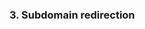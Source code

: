 <!-- usedin: [ _legacy_docker/deployment/configure-dns-v1.md, _maestro/Deployment/configure-dns-v1.md, _node/deployment/configure-dns-v1.md, _rails/deployment/configure-dns-v1.md, _skycap/deployment/configure-dns-v1.md] -->


### 3. Subdomain redirection




